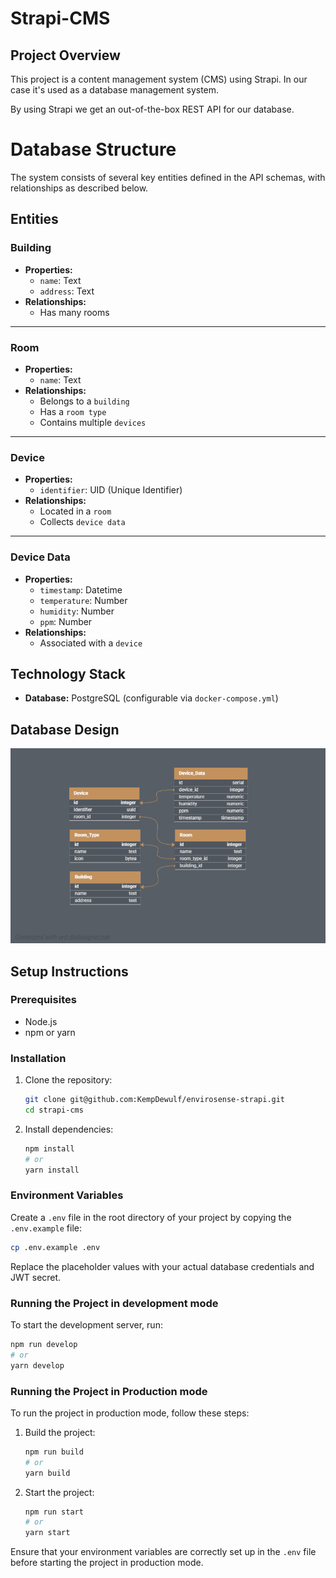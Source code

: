# Strapi-CMS

## Project Overview
This project is a content management system (CMS) using Strapi. In our case it's used as a database management system.

By using Strapi we get an out-of-the-box REST API for our database.

# Database Structure

The system consists of several key entities defined in the API schemas, with relationships as described below.

## Entities

### Building
- **Properties:**
  - `name`: Text
  - `address`: Text
- **Relationships:**
  - Has many rooms

---

### Room
- **Properties:**
  - `name`: Text
- **Relationships:**
  - Belongs to a `building`
  - Has a `room type`
  - Contains multiple `devices`

---

### Device
- **Properties:**
  - `identifier`: UID (Unique Identifier)
- **Relationships:**
  - Located in a `room`
  - Collects `device data`

---

### Device Data
- **Properties:**
  - `timestamp`: Datetime
  - `temperature`: Number
  - `humidity`: Number
  - `ppm`: Number
- **Relationships:**
  - Associated with a `device`

## Technology Stack
- **Database:** PostgreSQL (configurable via `docker-compose.yml`)

## Database Design

![Database Design](./readme-assets/trendloom-design.png)

## Setup Instructions

### Prerequisites
- Node.js
- npm or yarn

### Installation
1. Clone the repository:
    ```sh
    git clone git@github.com:KempDewulf/envirosense-strapi.git
    cd strapi-cms
    ```

2. Install dependencies:
    ```sh
    npm install
    # or
    yarn install
    ```

### Environment Variables
Create a `.env` file in the root directory of your project by copying the `.env.example` file:
```sh
cp .env.example .env
```

Replace the placeholder values with your actual database credentials and JWT secret.

### Running the Project in development mode
To start the development server, run:
```sh
npm run develop
# or
yarn develop
```

### Running the Project in Production mode
To run the project in production mode, follow these steps:

1. Build the project:
    ```sh
    npm run build
    # or
    yarn build
    ```

2. Start the project:
    ```sh
    npm run start
    # or
    yarn start
    ```

Ensure that your environment variables are correctly set up in the `.env` file before starting the project in production mode.
